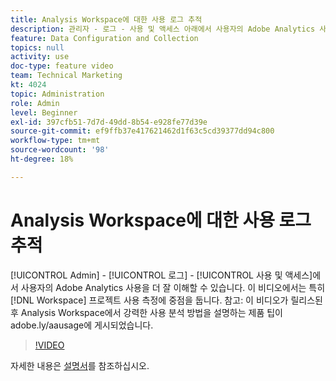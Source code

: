 ```yaml
---
title: Analysis Workspace에 대한 사용 로그 추적
description: 관리자 - 로그 - 사용 및 액세스 아래에서 사용자의 Adobe Analytics 사용을 더 잘 이해할 수 있습니다. 이 비디오에서는 특히 Workspace 프로젝트 사용 측정에 중점을 둡니다.
feature: Data Configuration and Collection
topics: null
activity: use
doc-type: feature video
team: Technical Marketing
kt: 4024
topic: Administration
role: Admin
level: Beginner
exl-id: 397cfb51-7d7d-49dd-8b54-e928fe77d39e
source-git-commit: ef9ffb37e417621462d1f63c5cd39377dd94c800
workflow-type: tm+mt
source-wordcount: '98'
ht-degree: 18%

---
```


# Analysis Workspace에 대한 사용 로그 추적

[!UICONTROL Admin] - [!UICONTROL 로그] - [!UICONTROL 사용 및 액세스]에서 사용자의 Adobe Analytics 사용을 더 잘 이해할 수 있습니다. 이 비디오에서는 특히 [!DNL Workspace] 프로젝트 사용 측정에 중점을 둡니다. 참고: 이 비디오가 릴리스된 후 Analysis Workspace에서 강력한 사용 분석 방법을 설명하는 제품 팁이 adobe.ly/aausage에 게시되었습니다.

>[!VIDEO](https://video.tv.adobe.com/v/29768/?quality=12)

자세한 내용은 [설명서](https://experienceleague.adobe.com/docs/analytics/admin/admin-tools/logs.html?lang=en)를 참조하십시오.
